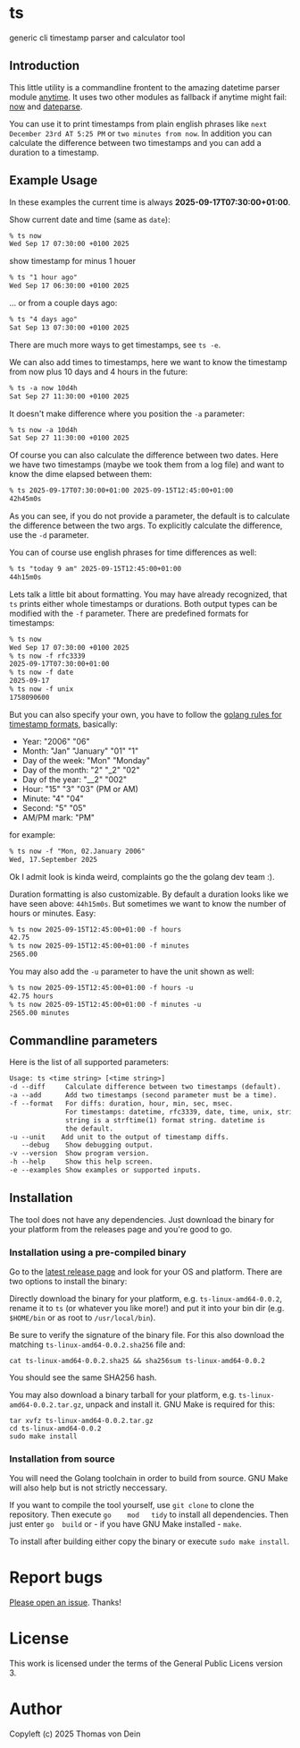 # ts

generic cli timestamp parser and calculator tool

## Introduction

This little utility is a commandline frontent to the amazing datetime
parser module [anytime](https://github.com/ijt/go-anytime). It uses
two other modules as fallback if anytime might fail:
[now](https://github.com/jinzhu/now) and
[dateparse](github.com/araddon/dateparse).

You can use it to print timestamps from plain english phrases like
`next December 23rd AT 5:25 PM` or `two minutes from now`. In addition
you can calculate the difference between two timestamps and you can
add a duration to a timestamp.


## Example Usage

In these examples the current time is always **2025-09-17T07:30:00+01:00**.

Show current date and time (same as `date`):
```default
% ts now
Wed Sep 17 07:30:00 +0100 2025
```

show timestamp for minus 1 houer
```default
% ts "1 hour ago"
Wed Sep 17 06:30:00 +0100 2025
```

... or from a couple days ago:
```default
% ts "4 days ago"
Sat Sep 13 07:30:00 +0100 2025
```
There are much more ways to get timestamps, see `ts -e`.

We  can  also add  times  to  timestamps, here  we  want  to know  the
timestamp from now plus 10 days and 4 hours in the future:
```default
% ts -a now 10d4h
Sat Sep 27 11:30:00 +0100 2025
```

It doesn't make difference where you position the `-a` parameter:
```default
% ts now -a 10d4h
Sat Sep 27 11:30:00 +0100 2025
```
Of course you can also calculate the difference between two
dates. Here we have two timestamps (maybe we took them from a log
file) and want to know the dime elapsed between them:

```default
% ts 2025-09-17T07:30:00+01:00 2025-09-15T12:45:00+01:00
42h45m0s
```
As you can see, if you do not provide a parameter, the default is to
calculate the difference between the two args. To explicitly calculate
the difference, use the `-d` parameter.

You can of course use english phrases for time differences as well:
```default
% ts "today 9 am" 2025-09-15T12:45:00+01:00
44h15m0s
```

Lets talk a little bit about formatting. You may have already
recognized, that `ts` prints either whole timestamps or
durations. Both output types can be modified with the `-f`
parameter. There are predefined formats for timestamps:

```default
% ts now 
Wed Sep 17 07:30:00 +0100 2025
% ts now -f rfc3339
2025-09-17T07:30:00+01:00
% ts now -f date
2025-09-17
% ts now -f unix
1758090600
```

But you can also specify your own, you have to follow the [golang
rules for timestamp formats](https://pkg.go.dev/time#Layout),
basically:

* Year: "2006" "06"
* Month: "Jan" "January" "01" "1"
* Day of the week: "Mon" "Monday"
* Day of the month: "2" "_2" "02"
* Day of the year: "__2" "002"
* Hour: "15" "3" "03" (PM or AM)
* Minute: "4" "04"
* Second: "5" "05"
* AM/PM mark: "PM"

for example:
```default
% ts now -f "Mon, 02.January 2006"
Wed, 17.September 2025
```

Ok I admit look is kinda weird, complaints go the the golang dev team
:).

Duration formatting is also customizable. By default a duration looks
like we have seen above: `44h15m0s`. But sometimes we want to know the
number of hours or minutes. Easy:

```default
% ts now 2025-09-15T12:45:00+01:00 -f hours
42.75
% ts now 2025-09-15T12:45:00+01:00 -f minutes
2565.00
```

You may also add the `-u` parameter to have the unit shown as well:

```default
% ts now 2025-09-15T12:45:00+01:00 -f hours -u
42.75 hours
% ts now 2025-09-15T12:45:00+01:00 -f minutes -u
2565.00 minutes
```

## Commandline parameters

Here is the list of all supported parameters:

```default
Usage: ts <time string> [<time string>]
-d --diff     Calculate difference between two timestamps (default).
-a --add      Add two timestamps (second parameter must be a time).
-f --format   For diffs: duration, hour, min, sec, msec.
              For timestamps: datetime, rfc3339, date, time, unix, string.
              string is a strftime(1) format string. datetime is
              the default.
-u --unit    Add unit to the output of timestamp diffs.
   --debug    Show debugging output.
-v --version  Show program version.
-h --help     Show this help screen.
-e --examples Show examples or supported inputs.
```


## Installation

The tool does not have any dependencies.  Just download the binary for
your platform from the releases page and you're good to go.

### Installation using a pre-compiled binary

Go to the [latest release page](https://github.com/TLINDEN/ts/releases/latest)
and look for your OS and platform. There are two options to install the binary:

Directly     download     the     binary    for     your     platform,
e.g. `ts-linux-amd64-0.0.2`, rename it to `ts` (or whatever
you like more!)  and put it into  your bin dir (e.g. `$HOME/bin` or as
root to `/usr/local/bin`).

Be sure  to verify  the signature  of the binary  file. For  this also
download the matching `ts-linux-amd64-0.0.2.sha256` file and:

```shell
cat ts-linux-amd64-0.0.2.sha25 && sha256sum ts-linux-amd64-0.0.2
```
You should see the same SHA256 hash.

You  may  also download  a  binary  tarball  for your  platform,  e.g.
`ts-linux-amd64-0.0.2.tar.gz`,  unpack and  install it.  GNU Make  is
required for this:
   
```shell
tar xvfz ts-linux-amd64-0.0.2.tar.gz
cd ts-linux-amd64-0.0.2
sudo make install
```

### Installation from source

You will need the Golang toolchain  in order to build from source. GNU
Make will also help but is not strictly neccessary.

If you want to compile the tool yourself, use `git clone` to clone the
repository.   Then   execute   `go    mod   tidy`   to   install   all
dependencies. Then  just enter `go  build` or -  if you have  GNU Make
installed - `make`.

To install after building either copy the binary or execute `sudo make
install`. 

# Report bugs

[Please open an issue](https://github.com/TLINDEN/ts/issues). Thanks!

# License

This work is licensed under the terms of the General Public Licens
version 3.

# Author

Copyleft (c) 2025 Thomas von Dein
